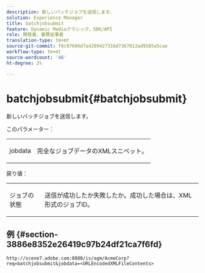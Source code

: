 ```yaml
---
description: 新しいバッチジョブを送信します。
solution: Experience Manager
title: batchjobsubmit
feature: Dynamic Mediaクラシック，SDK/API
role: 開発者、業務従事者
translation-type: tm+mt
source-git-commit: f6c97606d7a4209427316d7367013ad9585a5cae
workflow-type: tm+mt
source-wordcount: '46'
ht-degree: 2%

---
```



# batchjobsubmit{#batchjobsubmit}

新しいバッチジョブを送信します。

このパラメーター：

<table id="simpletable_11A94D630A21426F9A1CEF5EB3B9E789"> 
 <tr class="strow"> 
  <td class="stentry"> <p> <span class="codeph"> jobdata  </span> </p> </td> 
  <td class="stentry"> <p>完全なジョブデータのXMLスニペット。 </p> </td> 
 </tr> 
</table>

戻り値：

<table id="simpletable_7C82E4A8520440F5A5ABBC1BCB286AB2"> 
 <tr class="strow"> 
  <td class="stentry"> <p>ジョブの状態 </p> </td> 
  <td class="stentry"> <p>送信が成功したか失敗したか。成功した場合は、XML形式のジョブID。 </p> </td> 
 </tr> 
</table>

## 例 {#section-3886e8352e26419c97b24df21ca7f6fd}

`http://scene7.adobe.com:8080/is/agm/AcmeCorp?req=batchjobsubmit&jobdata=<URLEncodedXMLFileContents>`
